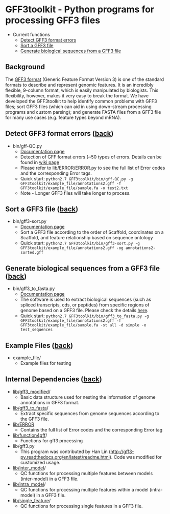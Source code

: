 # GFF3toolkit - Python programs for processing GFF3 files
* Current functions
    - [Detect GFF3 format errors](#detect-gff3-format-errors-back)
    - [Sort a GFF3 file](#sort-a-gff3-file-back)
    - [Generate biological sequences from a GFF3 file](#generate-biological-sequences-from-a-gff3-file-back)

## Background

The [GFF3 format](https://github.com/The-Sequence-Ontology/Specifications/blob/master/gff3.md) (Generic Feature Format Version 3) is one of the standard formats to describe and represent genomic features. It is an incredibly flexible, 9-column format, which is easily manipulated by biologists. This flexibility, however, makes it very easy to break the format. We have developed the GFF3toolkit to help identify common problems with GFF3 files; sort GFF3 files (which can aid in using down-stream processing programs and custom parsing); and generate FASTA files from a GFF3 file for many use cases (e.g. feature types beyond mRNA).

## Detect GFF3 format errors ([back](#gff3toolkit---python-programs-for-processing-gff3-files))

* bin/gff-QC.py 
    - [Documentation page](gff-QC.md)
    - Detection of GFF format errors (~50 types of errors. Details can be found in [wiki page](https://github.com/NAL-i5K/I5KNAL_OGS/wiki/QC-phase)
    - Please refer to lib/ERROR/ERROR.py to see the full list of Error codes and the corresponding Error tags.
    - Quick start:
        `python2.7 GFF3toolkit/bin/gff-QC.py -g GFF3toolkit/example_file/annotations2.gff -f GFF3toolkit/example_file/sample.fa -o test2.txt`
    - Note - Longer GFF3 files will take longer to process.

## Sort a GFF3 file ([back](#gff3toolkit---python-programs-for-processing-gff3-files))

* bin/gff3-sort.py
    - [Documentation page](gff3-sort.md)
    - Sort a GFF3 file according to the order of Scaffold, coordinates on a Scaffold, and feature relationship based on sequence ontology
    - Quick start:
        `python2.7 GFF3toolkit/bin/gff3-sort.py -g GFF3toolkit/example_file/annotations2.gff -og annotations2-sorted.gff`

## Generate biological sequences from a GFF3 file ([back](#gff3toolkit---python-programs-for-processing-gff3-files))

* bin/gff3_to_fasta.py
    - [Documentation page](lib/gff3_to_fasta)
    - The software is used to extract biological sequences (such as spliced transcripts, cds, or peptides) from specific regions of genome based on a GFF3 file. Please check the details [here](https://github.com/NAL-i5K/GFF3toolkit/tree/master/lib/gff3_to_fasta).
    - Quick start:
        `python2.7 GFF3toolkit/bin/gff3_to_fasta.py -g GFF3toolkit/example_file/annotations2.gff -f GFF3toolkit/example_file/sample.fa -st all -d simple -o test_sequences`

## Example Files ([back](#gff3toolkit---python-programs-for-processing-gff3-files))

* example_file/
    - Example files for testing

## Internal Dependencies ([back](#gff3toolkit---python-programs-for-processing-gff3-files))
* [lib/gff3_modified](lib/gff3_modified)/
    - Basic data structure used for nesting the information of genome annotations in GFF3 format.
* [lib/gff3_to_fasta](lib/gff3_to_fasta)/
    - Extract specific sequences from genome sequences according to the GFF3 file.
* [lib/ERROR](lib/ERROR)
    - Contains the full list of Error codes and the corresponding Error tag
* [lib/function4gff](lib/function4gff)/
    - Functions for gff3 processing
* lib/gff3.py
    - This program was contributed by Han Lin (http://gff3-py.readthedocs.org/en/latest/readme.html). Code was modified for customized usage.
* [lib/inter_model](lib/inter_model)/
    - QC functions for processing multiple features between models (inter-model) in a GFF3 file.
* [lib/intra_model](lib/intra_model)/
    - QC functions for processing multiple features within a model (intra-model) in a GFF3 file.
* [lib/single_feature](lib/single_feature)/
    - QC functions for processing single features in a GFF3 file.
